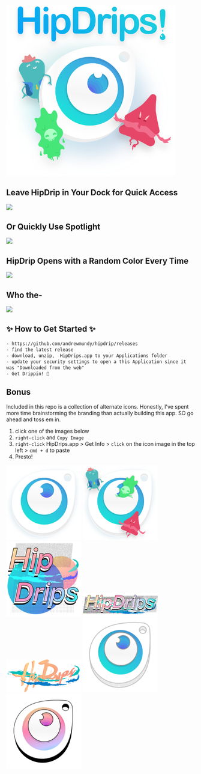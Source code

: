 <img src="./Alternate_Icons/gifs/HipDrips--Chars.png" width="450">

## Leave HipDrip in Your Dock for Quick Access
  <img src= "./Alternate_Icons/gifs/dock.gif" width="450">

## Or Quickly Use Spotlight
  <img  src= "./Alternate_Icons/gifs/spotlight.gif" width="450">

## HipDrip Opens with a Random Color Every Time
  <img  src= "./Alternate_Icons/gifs/random.gif" width="450">

## Who the- 
  <img  src= "./Alternate_Icons/gifs/characters.gif" width="450">


## ✨ How to Get Started ✨ 
``` 
- https://github.com/andrewmundy/hipdrip/releases
- find the latest release
- download, unzip,  HipDrips.app to your Applications folder
- update your security settings to open a this Application since it was "Downloaded from the web"
- Get Drippin! 🎨
```

## Bonus
Included in this repo is a collection of alternate icons. Honestly, I've spent more time brainstorming the branding than actually building this app. SO go ahead and toss em in. 

1. click one of the images below
2. `right-click` and `Copy Image`
2. `right-click` HipDrips.app > Get Info > `click` on the icon image in the top left > `cmd + d` to paste
3. Presto!

<img src="./Alternate_Icons/colorpicker.png" width="200">
<img src="./Alternate_Icons/colorpicker_friends.png" width="200">
<img src="./Alternate_Icons/hipdriplarge.png" width="200">
<img src="./Alternate_Icons/hipdrips_messy.png" width="200">
<img src="./Alternate_Icons/hipdrops_vapor.png" width="200">
<img src="./Alternate_Icons/vaporwave.png" width="200">
<img src="./Alternate_Icons/vaporwave_clean.png" width="200">
